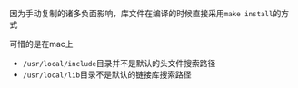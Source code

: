 因为手动复制的诸多负面影响，库文件在编译的时候直接采用`make install`的方式

可惜的是在mac上

- `/usr/local/include`目录并不是默认的头文件搜索路径
- `/usr/local/lib`目录不是默认的链接库搜索路径

